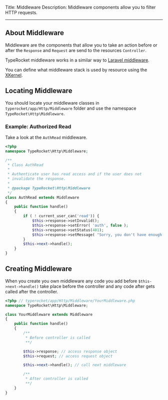 Title: Middleware
Description: Middleware components allow  you to filter HTTP requests.

---

## About Middleware

Middleware are the components that allow you to take an action before or after the `Response` and `Request` are send to the resources `Controller`.

TypeRocket middleware works in a similar way to [Laravel middleware](http://laravel.com/docs/master/middleware).

You can define what middleware stack is used by resource using the [XKernel](/docs/kernel-and-xkernel/).

## Locating Middleware

You should locate your middleware classes in `typerocket/app/Http/Middleware` folder and use the namespace `TypeRocket\Http\Middleware`.

### Example: Authorized Read

Take a look at the `AuthRead` middleware.

```php
<?php
namespace TypeRocket\Http\Middleware;

/**
 * Class AuthRead
 *
 * Authenticate user has read access and if the user does not
 * invalidate the response.
 *
 * @package TypeRocket\Http\Middleware
 */
class AuthRead extends Middleware
{
    public function handle()
    {
        if ( ! current_user_can('read')) {
            $this->response->setInvalid();
            $this->response->setError( 'auth', false );
            $this->response->setStatus(401);
            $this->response->setMessage( "Sorry, you don't have enough rights." );
        }
        $this->next->handle();
    }
}
```

## Creating Middleware

When you create you own middleware any code you add before `$this->next->handle()` take place before the controller and any code after gets called after the controller.

```php
<?php // typerocket/app/Http/Middleware/YourMiddleware.php
namespace TypeRocket\Http\Middleware;

class YourMiddleware extends Middleware
{
    public function handle()
    {
        /**
         * Before controller is called
         **/

        $this->response; // access response object
        $this->request; // access request object

        $this->next->handle(); // call next middleware

        /**
         * After controller is called
         **/
    }
}
```